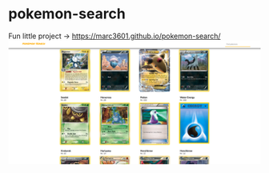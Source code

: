# pokemon-search
Fun little project ->  https://marc3601.github.io/pokemon-search/
![calculator](pokemon.png)
